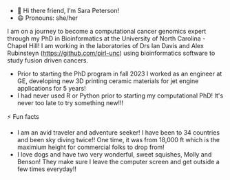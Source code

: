 - 👋 Hi there friend, I’m Sara Peterson!
- 😄 Pronouns: she/her

I am on a journey to become a computational cancer genomics expert through my PhD in Bioinformatics at the University of North Carolina - Chapel Hill! I am working in the laboratories of Drs Ian Davis and Alex Rubinsteyn (https://github.com/pirl-unc) using bioinformatics software to study fusion driven cancers.

- Prior to starting the PhD program in fall 2023 I worked as an engineer at GE, developing new 3D printing ceramic materials for jet engine applications for 5 years!
- I had never used R or Python prior to starting my computational PhD! It's never too late to try something new!!!
 
⚡ Fun facts
- I am an avid traveler and adventure seeker! I have been to 34 countries and been sky diving twice!! One time, it was from 18,000 ft which is the maximium height for commercial folks to drop from!
- I love dogs and have two very wonderful, sweet squishes, Molly and Benson! They make sure I leave the computer screen and get outside a few times everyday!!


<!---
skpeterson/skpeterson is a ✨ special ✨ repository because its `README.md` (this file) appears on your GitHub profile.
You can click the Preview link to take a look at your changes.
--->
